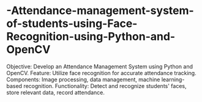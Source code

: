 # -Attendance-management-system-of-students-using-Face-Recognition-using-Python-and-OpenCV
 Objective: Develop an Attendance Management System using Python and OpenCV. 
 Feature: Utilize face recognition for accurate attendance tracking.
 Components: Image processing, data management, machine learning-based recognition.
 Functionality: Detect and recognize students' faces, store relevant data, record attendance.
